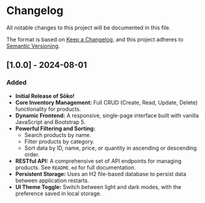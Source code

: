 # Changelog

All notable changes to this project will be documented in this file.

The format is based on [Keep a Changelog](https://keepachangelog.com/en/1.0.0/),
and this project adheres to [Semantic Versioning](https://semver.org/spec/v2.0.0.html).

## [1.0.0] - 2024-08-01

### Added

- **Initial Release of Sōko!**
- **Core Inventory Management:** Full CRUD (Create, Read, Update, Delete) functionality for products.
- **Dynamic Frontend:** A responsive, single-page interface built with vanilla JavaScript and Bootstrap 5.
- **Powerful Filtering and Sorting:**
    - Search products by name.
    - Filter products by category.
    - Sort data by ID, name, price, or quantity in ascending or descending order.
- **RESTful API:** A comprehensive set of API endpoints for managing products. See `README.md` for full documentation.
- **Persistent Storage:** Uses an H2 file-based database to persist data between application restarts.
- **UI Theme Toggle:** Switch between light and dark modes, with the preference saved in local storage.